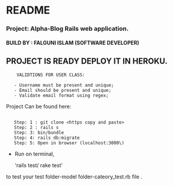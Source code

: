 # README

### Project: Alpha-Blog Rails web application.


#### BUILD BY : FALGUNI ISLAM (SOFTWARE DEVELOPER)

## PROJECT IS READY DEPLOY IT IN HEROKU.


```
    VALIDTIONS FOR USER CLASS:

   - Username must be present and unique;
   - Email should be present and unique;
   - Validate email format using regex;

```

Project Can be found here:


```
   
   Step: 1 : git clone <https copy and paste>
   Step: 2 : rails s
   Step: 3: bin/bundle
   Step: 4: rails db:migrate
   Step: 5: Open in browser (localhost:3000\)

```



*  Run on terminal,

    'rails test/ rake test'

to test your test folder-model folder-cateory_test.rb file .



